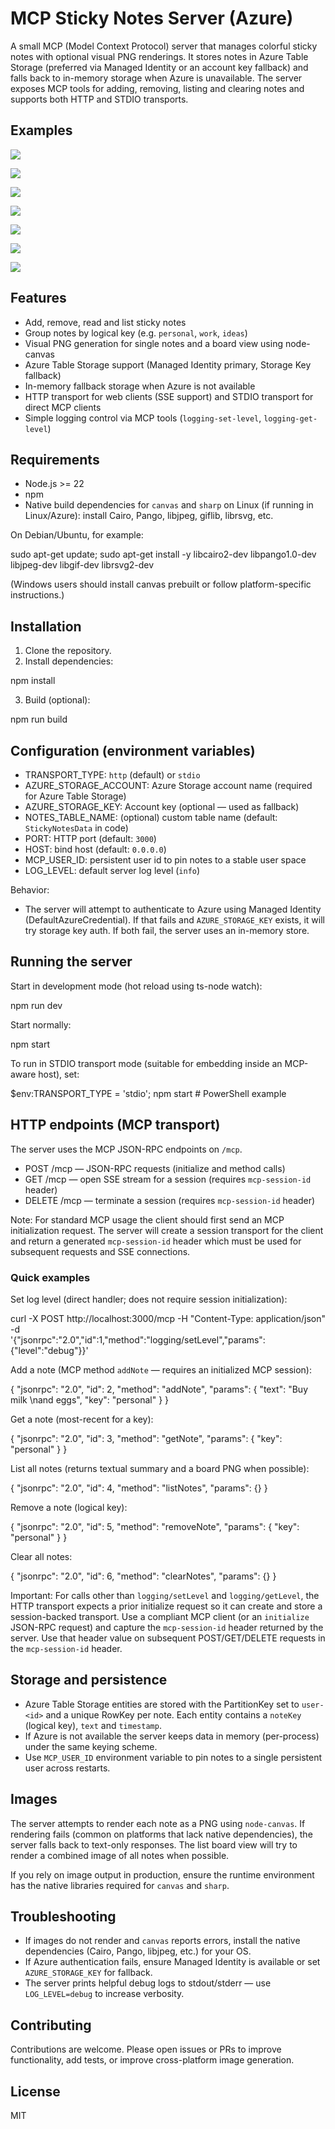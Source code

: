 # MCP Sticky Notes Server (Azure)

A small MCP (Model Context Protocol) server that manages colorful sticky notes with optional visual PNG renderings. It stores notes in Azure Table Storage (preferred via Managed Identity or an account key fallback) and falls back to in-memory storage when Azure is unavailable. The server exposes MCP tools for adding, removing, listing and clearing notes and supports both HTTP and STDIO transports.

## Examples

![](doc\addNote.png)

![](doc\listNotes.png)

![](doc\mcp-inspector1.png)

![](doc\mcp-inspector2.png)

![](doc\chatAddNote.png)

![](doc\chatListNote.png)

![](doc\chatListNotes.png)


## Features

- Add, remove, read and list sticky notes
- Group notes by logical key (e.g. `personal`, `work`, `ideas`)
- Visual PNG generation for single notes and a board view using node-canvas
- Azure Table Storage support (Managed Identity primary, Storage Key fallback)
- In-memory fallback storage when Azure is not available
- HTTP transport for web clients (SSE support) and STDIO transport for direct MCP clients
- Simple logging control via MCP tools (`logging-set-level`, `logging-get-level`)

## Requirements

- Node.js >= 22
- npm
- Native build dependencies for `canvas` and `sharp` on Linux (if running in Linux/Azure): install Cairo, Pango, libjpeg, giflib, librsvg, etc.

On Debian/Ubuntu, for example:

sudo apt-get update; sudo apt-get install -y libcairo2-dev libpango1.0-dev libjpeg-dev libgif-dev librsvg2-dev

(Windows users should install canvas prebuilt or follow platform-specific instructions.)

## Installation

1. Clone the repository.
2. Install dependencies:

npm install

3. Build (optional):

npm run build

## Configuration (environment variables)

- TRANSPORT_TYPE: `http` (default) or `stdio`
- AZURE_STORAGE_ACCOUNT: Azure Storage account name (required for Azure Table Storage)
- AZURE_STORAGE_KEY: Account key (optional — used as fallback)
- NOTES_TABLE_NAME: (optional) custom table name (default: `StickyNotesData` in code)
- PORT: HTTP port (default: `3000`)
- HOST: bind host (default: `0.0.0.0`)
- MCP_USER_ID: persistent user id to pin notes to a stable user space
- LOG_LEVEL: default server log level (`info`)

Behavior:
- The server will attempt to authenticate to Azure using Managed Identity (DefaultAzureCredential). If that fails and `AZURE_STORAGE_KEY` exists, it will try storage key auth. If both fail, the server uses an in-memory store.

## Running the server

Start in development mode (hot reload using ts-node watch):

npm run dev

Start normally:

npm start

To run in STDIO transport mode (suitable for embedding inside an MCP-aware host), set:

$env:TRANSPORT_TYPE = 'stdio'; npm start   # PowerShell example

## HTTP endpoints (MCP transport)

The server uses the MCP JSON-RPC endpoints on `/mcp`.

- POST /mcp — JSON-RPC requests (initialize and method calls)
- GET /mcp — open SSE stream for a session (requires `mcp-session-id` header)
- DELETE /mcp — terminate a session (requires `mcp-session-id` header)

Note: For standard MCP usage the client should first send an MCP initialization request. The server will create a session transport for the client and return a generated `mcp-session-id` header which must be used for subsequent requests and SSE connections.

### Quick examples

Set log level (direct handler; does not require session initialization):

curl -X POST http://localhost:3000/mcp -H "Content-Type: application/json" -d \
'{"jsonrpc":"2.0","id":1,"method":"logging/setLevel","params":{"level":"debug"}}'

Add a note (MCP method `addNote` — requires an initialized MCP session):

{
  "jsonrpc": "2.0",
  "id": 2,
  "method": "addNote",
  "params": { "text": "Buy milk \nand eggs", "key": "personal" }
}

Get a note (most-recent for a key):

{
  "jsonrpc": "2.0",
  "id": 3,
  "method": "getNote",
  "params": { "key": "personal" }
}

List all notes (returns textual summary and a board PNG when possible):

{
  "jsonrpc": "2.0",
  "id": 4,
  "method": "listNotes",
  "params": {}
}

Remove a note (logical key):

{
  "jsonrpc": "2.0",
  "id": 5,
  "method": "removeNote",
  "params": { "key": "personal" }
}

Clear all notes:

{
  "jsonrpc": "2.0",
  "id": 6,
  "method": "clearNotes",
  "params": {}
}

Important: For calls other than `logging/setLevel` and `logging/getLevel`, the HTTP transport expects a prior initialize request so it can create and store a session-backed transport. Use a compliant MCP client (or an `initialize` JSON-RPC request) and capture the `mcp-session-id` header returned by the server. Use that header value on subsequent POST/GET/DELETE requests in the `mcp-session-id` header.

## Storage and persistence

- Azure Table Storage entities are stored with the PartitionKey set to `user-<id>` and a unique RowKey per note. Each entity contains a `noteKey` (logical key), `text` and `timestamp`.
- If Azure is not available the server keeps data in memory (per-process) under the same keying scheme.
- Use `MCP_USER_ID` environment variable to pin notes to a single persistent user across restarts.

## Images

The server attempts to render each note as a PNG using `node-canvas`. If rendering fails (common on platforms that lack native dependencies), the server falls back to text-only responses. The list board view will try to render a combined image of all notes when possible.

If you rely on image output in production, ensure the runtime environment has the native libraries required for `canvas` and `sharp`.

## Troubleshooting

- If images do not render and `canvas` reports errors, install the native dependencies (Cairo, Pango, libjpeg, etc.) for your OS.
- If Azure authentication fails, ensure Managed Identity is available or set `AZURE_STORAGE_KEY` for fallback.
- The server prints helpful debug logs to stdout/stderr — use `LOG_LEVEL=debug` to increase verbosity.

## Contributing

Contributions are welcome. Please open issues or PRs to improve functionality, add tests, or improve cross-platform image generation.

## License

MIT
